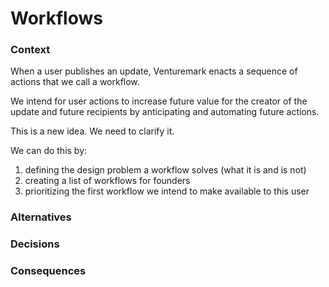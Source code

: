 # Workflows

### Context

When a user publishes an update, Venturemark enacts a sequence of actions that we call a workflow.

We intend for user actions to increase future value for the creator of the update and future recipients by anticipating and automating future actions.

This is a new idea. We need to clarify it.

We can do this by:

1. defining the design problem a workflow solves (what it is and is not)
2. creating a list of workflows for founders
3. prioritizing the first workflow we intend to make available to this user

### Alternatives

### Decisions

### Consequences
